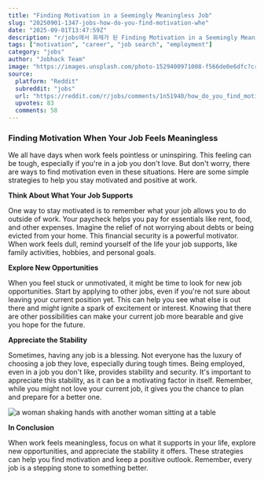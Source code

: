 ```yaml
---
title: "Finding Motivation in a Seemingly Meaningless Job"
slug: "20250901-1347-jobs-how-do-you-find-motivation-whe"
date: "2025-09-01T13:47:59Z"
description: "r/jobs에서 화제가 된 Finding Motivation in a Seemingly Meaningless Job에 대한 깊이 있는 분석과 인사이트"
tags: ["motivation", "career", "job search", "employment"]
category: "jobs"
author: "Jobhack Team"
image: "https://images.unsplash.com/photo-1529400971008-f566de0e6dfc?crop=entropy&cs=tinysrgb&fit=max&fm=jpg&ixid=M3w3OTU0NDF8MHwxfHNlYXJjaHw1fHxqb2IlMjBzZWFyY2h8ZW58MXwwfHx8MTc1NjczNDQ2Nnww&ixlib=rb-4.1.0&q=80&w=1080"
source:
  platform: "Reddit"
  subreddit: "jobs"
  url: "https://reddit.com/r/jobs/comments/1n51940/how_do_you_find_motivation_when_the_job_feels/"
  upvotes: 83
  comments: 58
---
```


### Finding Motivation When Your Job Feels Meaningless

We all have days when work feels pointless or uninspiring. This feeling can be tough, especially if you're in a job you don't love. But don't worry, there are ways to find motivation even in these situations. Here are some simple strategies to help you stay motivated and positive at work.

**Think About What Your Job Supports**

One way to stay motivated is to remember what your job allows you to do outside of work. Your paycheck helps you pay for essentials like rent, food, and other expenses. Imagine the relief of not worrying about debts or being evicted from your home. This financial security is a powerful motivator. When work feels dull, remind yourself of the life your job supports, like family activities, hobbies, and personal goals.

**Explore New Opportunities**

When you feel stuck or unmotivated, it might be time to look for new job opportunities. Start by applying to other jobs, even if you're not sure about leaving your current position yet. This can help you see what else is out there and might ignite a spark of excitement or interest. Knowing that there are other possibilities can make your current job more bearable and give you hope for the future.

**Appreciate the Stability**

Sometimes, having any job is a blessing. Not everyone has the luxury of choosing a job they love, especially during tough times. Being employed, even in a job you don't like, provides stability and security. It's important to appreciate this stability, as it can be a motivating factor in itself. Remember, while you might not love your current job, it gives you the chance to plan and prepare for a better one.

![a woman shaking hands with another woman sitting at a table](https://images.unsplash.com/photo-1698047682091-782b1e5c6536?crop=entropy&cs=tinysrgb&fit=max&fm=jpg&ixid=M3w3OTU0NDF8MHwxfHNlYXJjaHwyMHx8Y2FyZWVyfGVufDF8MHx8fDE3NTY3MzQ0Njd8MA&ixlib=rb-4.1.0&q=80&w=1080)

**In Conclusion**

When work feels meaningless, focus on what it supports in your life, explore new opportunities, and appreciate the stability it offers. These strategies can help you find motivation and keep a positive outlook. Remember, every job is a stepping stone to something better.
